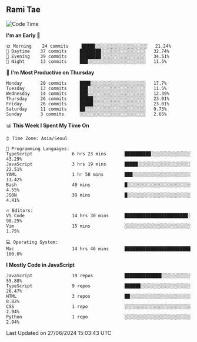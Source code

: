 ## Rami Tae

<!--START_SECTION:waka-->
![Code Time](http://img.shields.io/badge/Code%20Time-1%2C403%20hrs%206%20mins-blue)

**I'm an Early 🐤** 

```text
🌞 Morning    24 commits     █████░░░░░░░░░░░░░░░░░░░░   21.24% 
🌆 Daytime    37 commits     ████████░░░░░░░░░░░░░░░░░   32.74% 
🌃 Evening    39 commits     ████████░░░░░░░░░░░░░░░░░   34.51% 
🌙 Night      13 commits     ███░░░░░░░░░░░░░░░░░░░░░░   11.5%

```
📅 **I'm Most Productive on Thursday** 

```text
Monday       20 commits     ████░░░░░░░░░░░░░░░░░░░░░   17.7% 
Tuesday      13 commits     ███░░░░░░░░░░░░░░░░░░░░░░   11.5% 
Wednesday    14 commits     ███░░░░░░░░░░░░░░░░░░░░░░   12.39% 
Thursday     26 commits     █████░░░░░░░░░░░░░░░░░░░░   23.01% 
Friday       26 commits     █████░░░░░░░░░░░░░░░░░░░░   23.01% 
Saturday     11 commits     ██░░░░░░░░░░░░░░░░░░░░░░░   9.73% 
Sunday       3 commits      ░░░░░░░░░░░░░░░░░░░░░░░░░   2.65%

```


📊 **This Week I Spent My Time On** 

```text
⌚︎ Time Zone: Asia/Seoul

💬 Programming Languages: 
TypeScript               6 hrs 23 mins       ██████████░░░░░░░░░░░░░░░   43.29% 
JavaScript               3 hrs 19 mins       █████░░░░░░░░░░░░░░░░░░░░   22.51% 
YAML                     1 hr 58 mins        ███░░░░░░░░░░░░░░░░░░░░░░   13.42% 
Bash                     40 mins             █░░░░░░░░░░░░░░░░░░░░░░░░   4.55% 
JSON                     39 mins             █░░░░░░░░░░░░░░░░░░░░░░░░   4.41%

🔥 Editors: 
VS Code                  14 hrs 30 mins      ████████████████████████░   98.25% 
Vim                      15 mins             ░░░░░░░░░░░░░░░░░░░░░░░░░   1.75%

💻 Operating System: 
Mac                      14 hrs 46 mins      █████████████████████████   100.0%

```

**I Mostly Code in JavaScript** 

```text
JavaScript               19 repos            ██████████████░░░░░░░░░░░   55.88% 
TypeScript               9 repos             ██████░░░░░░░░░░░░░░░░░░░   26.47% 
HTML                     3 repos             ██░░░░░░░░░░░░░░░░░░░░░░░   8.82% 
CSS                      1 repo              ░░░░░░░░░░░░░░░░░░░░░░░░░   2.94% 
Python                   1 repo              ░░░░░░░░░░░░░░░░░░░░░░░░░   2.94%

```



 Last Updated on 27/06/2024 15:03:43 UTC
<!--END_SECTION:waka-->
